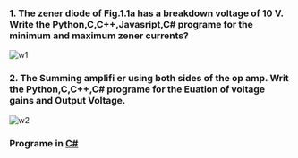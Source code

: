 ### 1. The zener diode of Fig.1.1a has a breakdown voltage of 10 V. Write the **Python**,**C**,**C++**,**Javasript**,**C#** programe for the minimum and maximum zener currents?

![w1](https://user-images.githubusercontent.com/68737803/107680802-54618880-6cc4-11eb-9cf4-60c13a2e9efa.jpg)

### 2. The Summing amplifi er using both sides of the op amp. Writ the **Python**,**C**,**C++**,**C#** programe for the Euation of voltage gains and Output Voltage.

![w2](https://user-images.githubusercontent.com/68737803/107876353-8274e180-6eeb-11eb-9bb9-90bd52f5e63d.jpg)

### Programe in **[C#](https://github.com/yashcern/z_current/blob/zener/opam2.cs)**
